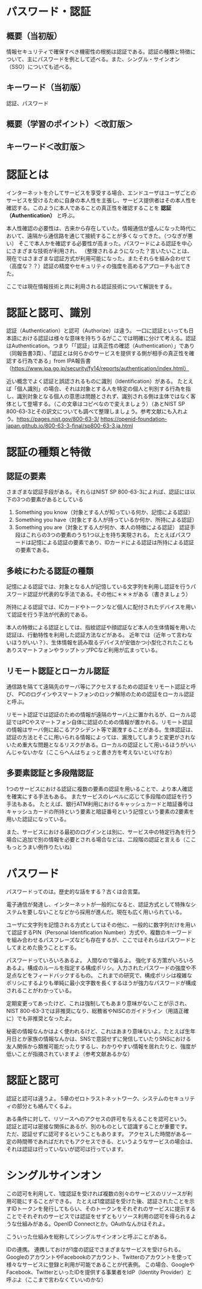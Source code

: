 # パスワード・認証
## 概要（当初版）
情報セキュリティで確保すべき機密性の根拠は認証である。認証の種類と特徴について、主にパスワードを例として述べる。また、シングル・サインオン（SSO）についても述べる。

## キーワード（当初版）
認証、パスワード

## 概要（学習のポイント）＜改訂版＞

## キーワード＜改訂版＞

# 認証とは
インターネットを介してサービスを享受する場合、エンドユーザはユーザごとのサービスを受けるために自身の本人性を主張し、サービス提供者はその本人性を確認する。このように本人であることの真正性を確認することを __認証（Authentication）__ と呼ぶ。

本人性確認の必要性は、古来から存在していた。情報通信が盛んになった時代において、遠隔から通信路を通じて接続することが多くなってきた。（つなぎが悪い）
そこで本人かを確認する必要性が高まった。パスワードによる認証を中心にさまざまな技術が利用され、
（整理されるようになった？言いたいことは、
現在ではさまざまな認証方式が利用可能になった。またそれらを組み合わせて（高度な？？）認証の精度やセキュリティの強度を高めるアプローチも出てきた。

ここでは現在情報技術と共に利用される認証技術について解説をする。


# 認証と認可、識別



認証（Authentication）と認可（Authorize）は違う。
一口に認証といっても日本語における認証は様々な意味を持ちうるがここでは明確に分けて考える。認証はAuthentication。つまり「「認証」は真正性の確認（Authentication）」であり（同報告書3頁）、「認証とは何らかのサービスを提供する側が相手の真正性を確認する行為である」from IPA報告書（https://www.ipa.go.jp/security/fy14/reports/authentication/index.html）

近い概念でよく認証と誤認されるものに識別（Identification）がある。
たとえば「個人識別」の場合、それは対象とする人を特定の個人と判別する行為を指し、識別対象となる個人の意思は問題とされず、識別される側は主体ではなく客体として登場する。（この文章はコピペなので変えましょう）（あとNIST SP 800-63-3とその訳文についても調べて整理しましょう。参考文献にも入れよう。https://pages.nist.gov/800-63-3/
https://openid-foundation-japan.github.io/800-63-3-final/sp800-63-3.ja.html


# 認証の種類と特徴

## 認証の要素
さまざまな認証手段がある。それらはNIST SP 800-63-3によれば、認証には以下の3つの要素があるとしている
1. Something you know（対象とする人が知っている何か、記憶による認証）
1. Something you have（対象とする人が持っているか何か、所持による認証）
1. Something you are（対象とする人が何か、本人の特徴による認証）
認証手段はこれらの3つの要素のうち1つ以上を持ち実現される。
たとえばパスワードは記憶による認証の要素であり、IDカードによる認証は所持による認証の要素である。

## 多岐にわたる認証の種類
記憶による認証では、対象となる人が記憶している文字列を利用し認証を行うパスワード認証が代表的な手法である。その他に＊＊＊がある（書きましょう）

所持による認証では、ICカードやトークンなど個人に配付されたデバイスを用いて認証を行う手法が代表的である。

本人の特徴による認証としては、指紋認証や顔認証など本人の生体情報を用いた認証は、行動特性を利用した認証方法などがある。
近年では（近年って言わないほうがいい？）、生体情報を読み取るデバイスが安価かつ小型化されたこともありスマートフォンやラップトップPCなど利用が広まっている。

## リモート認証とローカル認証
通信路を隔てて遠隔先のサーバ等にアクセスするための認証をリモート認証と呼び、
PCのログインやスマートフォンのロック解除のための認証をローカル認証と呼ぶ。

リモート認証では認証のための情報が遠隔のサーバ上に置かれるが、ローカル認証ではPCやスマートフォン自体に認証のための情報が置かれる。リモート認証の情報はサーバ側に起こるアクシデント等で漏洩することがある。生体認証は、認証の方法とそこに用いられる情報によっては、漏洩してしまうと変更がされないため重大な問題となるリスクがある。ローカルの認証として用いるほうがいいんじゃないかな（ここらへんはちょっと書き方を考えないといけなお）


## 多要素認証と多段階認証
1つのサービスにおける認証に複数の要素の認証を用いることで、より本人確認を確実にする手法もある。
またサービスのレベルに応じて多段階の認証を行う手法もある。
たとえば、銀行ATM利用におけるキャッシュカードと暗証番号はキャッシュカードの所持という要素と暗証番号という記憶という要素の2要素を用いた認証になっている。

また、サービスにおける最初のログインとは別に、サービス中の特定行為を行う場合に追加で別の情報を必要とされる場合などは、二段階の認証と言える（ここもっとうまい例作りたいね）


# パスワード
パスワードってのは。歴史的な話をする？古くは合言葉。

電子通信が発達し、インターネットが一般的になると、認証方式として特殊なシステムを要しないことなどから採用が進んだ。現在も広く用いられている。

ユーザに文字列を記憶される方式としてはその他に、一般的に数字列だけを用いて認証するPIN（Personal Identification Number）方式や、複数のキーワードを組み合わせるパスフレーズなども存在するが、ここではそれらはパスワードとしてまとめた扱うこととする。

パスワードっていろいろあるよ。
人間なので偏るよ。
強化する方策がいろいろあるよ。構成のルールを指定する構成ポリシ。入力されたパスワードの強度や不足点などをフィードバックするもの。
これまでの研究で、構成ポリシは複雑なポリシにするよりも単純に最小文字数を長くするほうが強力なパスワードが構成されることがわかっている。

定期変更ってあったけど、これは強制してもあまり意味がないことが示され、NIST 800-63-3では非推奨になり、総務省やNISCのガイドライン（用語正確に）でも非推奨となったよ。

秘密の情報なんかはよく使われるけど、これはあまり意味ないよ。たとえば生年月日とか家族の情報なんかは、SNSで意図せずに発信していたりSNSにおける友人関係から類推可能だったりするし、わかりやすい情報を居れたりと、強度が低いことが指摘されていますよ（参考文献あるかな）


# 認証と認可
認証と認可は違うよ。
5章のゼロトラストネットワーク、システムのセキュリティの部分とも絡んでくるよ。

ある条件に対して、リソースへのアクセスの許可を与えることを認可という。
認証と認可は密接な関係にあるが、別のものとして認識することが重要です。
ただ、認証せずに認可するということもあります。
アクセスした時間がある一定の時間帯であればだれでもアクセスできる、というようなサービスの場合は、それは認証は行っていないが認可は行っています。



# シングルサインオン
この認可を利用して、1度認証を受ければ複数の別々のサービスのリソースが利用可能にすることができる。
たとえば1度認証を受けた後、認証されたことを示すIDトークンを発行してもらい、そのトークンをそれぞれのサービスに提示することでそれぞれのサービスでは認証をせずともリソース利用の認可を得られるような仕組みがある。OpenID Connectとか。OAuthなんかはそれよ。

こういった仕組みを総称してシングルサインオンと呼ぶことがある。

IDの連携。
連携しておけが1度の認証でさまざまなサービスを受けられる。GoogleのアカウントやFacebookのアカウント、Twitterのアカウントを使って様々なサービスに登録と利用が可能であることが代表例。
この場合、GoogleやFacebook、TwitterといったIDを提供する事業者をIdP（Identity Provider）と呼ぶよ（ここまで言わなくていいのかな）

